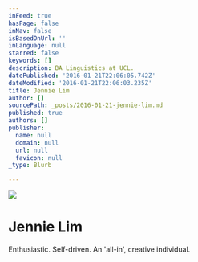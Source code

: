 ```yaml
---
inFeed: true
hasPage: false
inNav: false
isBasedOnUrl: ''
inLanguage: null
starred: false
keywords: []
description: BA Linguistics at UCL.
datePublished: '2016-01-21T22:06:05.742Z'
dateModified: '2016-01-21T22:06:03.235Z'
title: Jennie Lim
author: []
sourcePath: _posts/2016-01-21-jennie-lim.md
published: true
authors: []
publisher:
  name: null
  domain: null
  url: null
  favicon: null
_type: Blurb

---
```

![](https://s3-us-west-2.amazonaws.com/the-grid-img/p/0f1f6d2bb7e49695db3e19159aff417f2f8d462b.jpg)

# Jennie Lim

Enthusiastic. Self-driven. An 'all-in', creative individual.